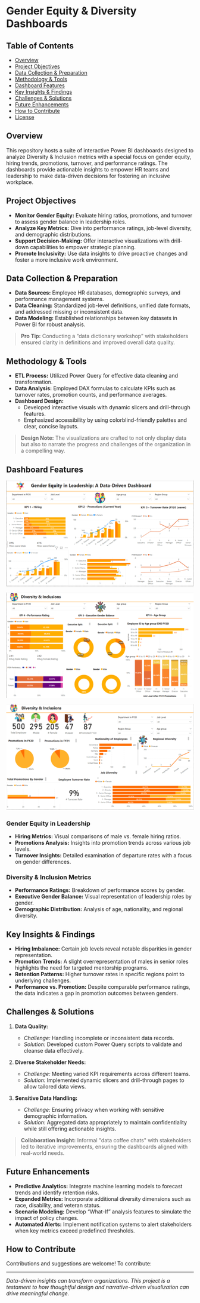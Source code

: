 # Gender Equity & Diversity Dashboards

## Table of Contents

- [Overview](#overview)
- [Project Objectives](#project-objectives)
- [Data Collection & Preparation](#data-collection--preparation)
- [Methodology & Tools](#methodology--tools)
- [Dashboard Features](#dashboard-features)
- [Key Insights & Findings](#key-insights--findings)
- [Challenges & Solutions](#challenges--solutions)
- [Future Enhancements](#future-enhancements)
- [How to Contribute](#how-to-contribute)
- [License](#license)

## Overview

This repository hosts a suite of interactive Power BI dashboards designed to analyze Diversity & Inclusion metrics with a special focus on gender equity, hiring trends, promotions, turnover, and performance ratings. The dashboards provide actionable insights to empower HR teams and leadership to make data-driven decisions for fostering an inclusive workplace.


## Project Objectives

- **Monitor Gender Equity:** Evaluate hiring ratios, promotions, and turnover to assess gender balance in leadership roles.
- **Analyze Key Metrics:** Dive into performance ratings, job-level diversity, and demographic distributions.
- **Support Decision-Making:** Offer interactive visualizations with drill-down capabilities to empower strategic planning.
- **Promote Inclusivity:** Use data insights to drive proactive changes and foster a more inclusive work environment.

## Data Collection & Preparation

- **Data Sources:** Employee HR databases, demographic surveys, and performance management systems.
- **Data Cleaning:** Standardized job-level definitions, unified date formats, and addressed missing or inconsistent data.
- **Data Modeling:** Established relationships between key datasets in Power BI for robust analysis.

> **Pro Tip:** Conducting a “data dictionary workshop” with stakeholders ensured clarity in definitions and improved overall data quality.

## Methodology & Tools

- **ETL Process:** Utilized Power Query for effective data cleaning and transformation.
- **Data Analysis:** Employed DAX formulas to calculate KPIs such as turnover rates, promotion counts, and performance averages.
- **Dashboard Design:** 
  - Developed interactive visuals with dynamic slicers and drill-through features.
  - Emphasized accessibility by using colorblind-friendly palettes and clear, concise layouts.

> **Design Note:** The visualizations are crafted to not only display data but also to narrate the progress and challenges of the organization in a compelling way.

## Dashboard Features

![image alt  ](https://github.com/NikhilC096/Gender-equity-dashboard/blob/5e6cdcb01191637e42fdcd58fe3473369edde6b4/1.PNG)

![image alt  ](https://github.com/NikhilC096/Gender-equity-dashboard/blob/881ef837bf58aa88f25caabe526bb77171bf60b8/2.PNG)

![image alt]( https://github.com/NikhilC096/Gender-equity-dashboard/blob/881ef837bf58aa88f25caabe526bb77171bf60b8/3.PNG)

### Gender Equity in Leadership

- **Hiring Metrics:** Visual comparisons of male vs. female hiring ratios.
- **Promotions Analysis:** Insights into promotion trends across various job levels.
- **Turnover Insights:** Detailed examination of departure rates with a focus on gender differences.

### Diversity & Inclusion Metrics

- **Performance Ratings:** Breakdown of performance scores by gender.
- **Executive Gender Balance:** Visual representation of leadership roles by gender.
- **Demographic Distribution:** Analysis of age, nationality, and regional diversity.


## Key Insights & Findings

- **Hiring Imbalance:** Certain job levels reveal notable disparities in gender representation.
- **Promotion Trends:** A slight overrepresentation of males in senior roles highlights the need for targeted mentorship programs.
- **Retention Patterns:** Higher turnover rates in specific regions point to underlying challenges.
- **Performance vs. Promotion:** Despite comparable performance ratings, the data indicates a gap in promotion outcomes between genders.

## Challenges & Solutions

1. **Data Quality:**  
   - *Challenge:* Handling incomplete or inconsistent data records.  
   - *Solution:* Developed custom Power Query scripts to validate and cleanse data effectively.

2. **Diverse Stakeholder Needs:**  
   - *Challenge:* Meeting varied KPI requirements across different teams.  
   - *Solution:* Implemented dynamic slicers and drill-through pages to allow tailored data views.

3. **Sensitive Data Handling:**  
   - *Challenge:* Ensuring privacy when working with sensitive demographic information.  
   - *Solution:* Aggregated data appropriately to maintain confidentiality while still offering actionable insights.

> **Collaboration Insight:** Informal "data coffee chats" with stakeholders led to iterative improvements, ensuring the dashboards aligned with real-world needs.

## Future Enhancements

- **Predictive Analytics:** Integrate machine learning models to forecast trends and identify retention risks.
- **Expanded Metrics:** Incorporate additional diversity dimensions such as race, disability, and veteran status.
- **Scenario Modeling:** Develop “What-If” analysis features to simulate the impact of policy changes.
- **Automated Alerts:** Implement notification systems to alert stakeholders when key metrics exceed predefined thresholds.

## How to Contribute

Contributions and suggestions are welcome! To contribute:

---

*Data-driven insights can transform organizations. This project is a testament to how thoughtful design and narrative-driven visualization can drive meaningful change.*

